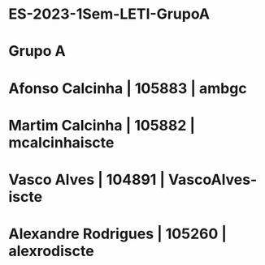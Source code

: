 # ES-2023-1Sem-LETI-GrupoA
# Grupo A
# Afonso Calcinha     | 105883 | ambgc
# Martim Calcinha     | 105882 | mcalcinhaiscte
# Vasco Alves         | 104891 | VascoAlves-iscte
# Alexandre Rodrigues | 105260 | alexrodiscte
